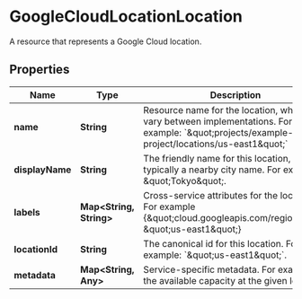 

# GoogleCloudLocationLocation

A resource that represents a Google Cloud location.

## Properties

| Name | Type | Description | Notes |
|------------ | ------------- | ------------- | -------------|
|**name** | **String** | Resource name for the location, which may vary between implementations. For example: &#x60;\&quot;projects/example-project/locations/us-east1\&quot;&#x60; |  [optional] |
|**displayName** | **String** | The friendly name for this location, typically a nearby city name. For example, \&quot;Tokyo\&quot;. |  [optional] |
|**labels** | **Map&lt;String, String&gt;** | Cross-service attributes for the location. For example {\&quot;cloud.googleapis.com/region\&quot;: \&quot;us-east1\&quot;} |  [optional] |
|**locationId** | **String** | The canonical id for this location. For example: &#x60;\&quot;us-east1\&quot;&#x60;. |  [optional] |
|**metadata** | **Map&lt;String, Any&gt;** | Service-specific metadata. For example the available capacity at the given location. |  [optional] |



